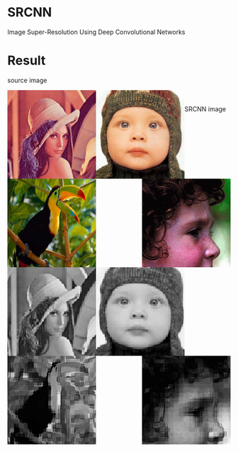 # SRCNN
Image Super-Resolution Using Deep Convolutional Networks

# Result
source image
<div>
  <img src="https://github.com/ch135/SRCNN/blob/master/Test/Set14/lenna.bmp" width="200" height="200" align="left"/>
  <img src="https://github.com/ch135/SRCNN/blob/master/Test/Set5/baby_GT.bmp" width="200" height="200" align="left"/>
  <img src="https://github.com/ch135/SRCNN/blob/master/Test/Set5/bird_GT.bmp" width="200" height="200" align="left"/>
  <img src="https://github.com/ch135/SRCNN/blob/master/Test/Set5/head_GT.bmp" width="200" height="200" align="right"/>
</div>
<br/><br/>
SRCNN image
<div>
  <img src="https://github.com/ch135/SRCNN/blob/master/sample/text_image.png" width="200" height="200" alt="结果" align="left"/>
  <img src="https://github.com/ch135/SRCNN/blob/master/sample/text_image0.png" width="200" height="200" alt="结果" align="left"/>
  <img src="https://github.com/ch135/SRCNN/blob/master/sample/text_image1.png" width="200" height="200" alt="结果" align="left"/>
  <img src="https://github.com/ch135/SRCNN/blob/master/sample/text_image3.png" width="200" height="200" alt="结果" align="right"/>
</div>
